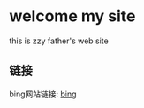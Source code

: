 <!DOCTYPE html>
<html>

<head>
<title>my first web site</title>
</head>

<body>

<h1>welcome my site</h1>
<p>this is zzy father's web site </p>

<h2>

<h2>链接</h2>
<p>bing网站链接: <a href="http://www.bing.com">bing</a></p>

</body>
</html>
